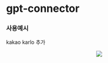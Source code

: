 # gpt-connector
### 사용예시
kakao karlo 추가
<p align="center">
    <img src = 'https://github.com/jaebum7396/gpt-connector/assets/38182229/f25549dc-b8c4-461d-b073-4fbb0781fef9' />  
</p>
